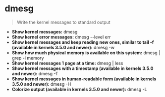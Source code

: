 # dmesg
> Write the kernel messages to standard output
- **Show kernel messages:**
dmesg
- **Show kernel error messages:**
dmesg --level err
- **Show kernel messages and keep reading new ones, similar to tail -f (available in kernels 3.5.0 and newer):**
dmesg -w
- **Show how much physical memory is available on this system:**
dmesg | grep -i memory
- **Show kernel messages 1 page at a time:**
dmesg | less
- **Show kernel messages with a timestamp (available in kernels 3.5.0 and newer):**
dmesg -T
- **Show kernel messages in human-readable form (available in kernels 3.5.0 and newer):**
dmesg -H
- **Colorize output (available in kernels 3.5.0 and newer):**
dmesg -L
